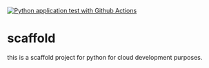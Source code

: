 [![Python application test with Github Actions](https://github.com/pedromussi0/scaffold/actions/workflows/main.yml/badge.svg)](https://github.com/pedromussi0/scaffold/actions/workflows/main.yml)

# scaffold
this is a scaffold project for python for cloud development purposes.
